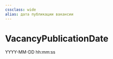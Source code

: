 ```yaml
---
cssclass: wide
alias: дата публикации вакансии
---
```

# VacancyPublicationDate

YYYY-MM-DD hh:mm:ss
